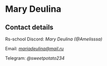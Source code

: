 # Mary Deulina

## Contact details

Rs-school Discord: *Mary Deulina (@Amelisssa)*

Email: *mariadeulina@mail.ru*

Telegram: *@sweetpotato234*